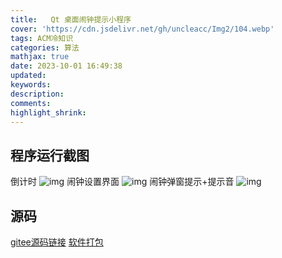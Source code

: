 ```yaml
---
title:   Qt 桌面闹钟提示小程序
cover: 'https://cdn.jsdelivr.net/gh/uncleacc/Img2/104.webp'
tags: ACM冷知识
categories: 算法
mathjax: true
date: 2023-10-01 16:49:38
updated: 
keywords: 
description: 
comments: 
highlight_shrink: 
---
```



## 程序运行截图




倒计时 ![img](https://img-blog.csdnimg.cn/5859b6f410aa4b63a2f0c6ebbaf30ea1.png) 闹钟设置界面 ![img](https://img-blog.csdnimg.cn/8bdbe197d525459c921f1591001348d9.png) 闹钟弹窗提示+提示音 ![img](https://img-blog.csdnimg.cn/d987e900e87345ac9e5a1d62b3dee75c.png)

## 源码

 [gitee源码链接](https://gitee.com/uncleacc/clock)  [软件打包](https://gitee.com/uncleacc/clock-program/releases/tag/1.0)

